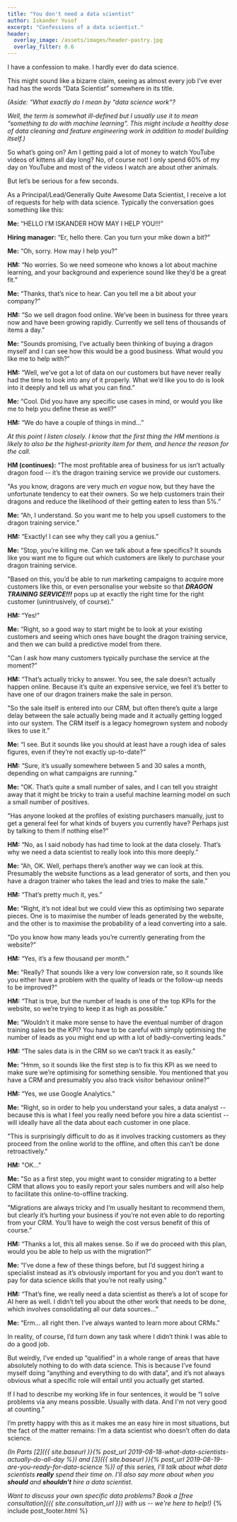 ```yaml
---
title: "You don't need a data scientist"
author: Iskander Yusof
excerpt: "Confessions of a data scientist."
header:
  overlay_image: /assets/images/header-pastry.jpg
  overlay_filter: 0.6
---
```

I have a confession to make. I hardly ever do data science.

This might sound like a bizarre claim, seeing as almost every job I’ve ever had has the words “Data Scientist” somewhere in its title.

_(Aside: “What exactly do I mean by “data science work”?_

_Well, the term is somewhat ill-defined but I usually use it to mean “something to do with machine learning”. This might include a healthy dose of data cleaning and feature engineering work in addition to model building itself.)_

So what’s going on? Am I getting paid a lot of money to watch YouTube videos of kittens all day long? No, of course not! I only spend 60% of my day on YouTube and most of the videos I watch are about other animals.

But let’s be serious for a few seconds.

As a Principal/Lead/Generally Quite Awesome Data Scientist, I receive a lot of requests for help with data science. Typically the conversation goes something like this:

**Me:** “HELLO I’M ISKANDER HOW MAY I HELP YOU!!!”

**Hiring manager:** “Er, hello there. Can you turn your mike down a bit?”

**Me:** “Oh, sorry. How may I help you?”

**HM:** “No worries. So we need someone who knows a lot about machine learning, and your background and experience sound like they’d be a great fit.”

**Me:** “Thanks, that’s nice to hear. Can you tell me a bit about your company?”

**HM:** “So we sell dragon food online. We’ve been in business for three years now and have been growing rapidly. Currently we sell tens of thousands of items a day.”

**Me:** “Sounds promising, I’ve actually been thinking of buying a dragon myself and I can see how this would be a good business. What would you like me to help with?”

**HM:** “Well, we’ve got a lot of data on our customers but have never really had the time to look into any of it properly. What we’d like you to do is look into it deeply and tell us what you can find.”

**Me:** “Cool. Did you have any specific use cases in mind, or would you like me to help you define these as well?”

**HM:** “We do have a couple of things in mind...”

_At this point I listen closely. I know that the first thing the HM mentions is likely to also be the highest-priority item for them, and hence the reason for the call._

**HM (continues):** “The most profitable area of business for us isn’t actually dragon food -- it’s the dragon training service we provide our customers.

"As you know, dragons are very much _en vogue_ now, but they have the unfortunate tendency to eat their owners. So we help customers train their dragons and reduce the likelihood of their getting eaten to less than 5%.”

**Me:** “Ah, I understand. So you want me to help you upsell customers to the dragon training service.”

**HM:** “Exactly! I can see why they call you a genius.”

**Me:** “Stop, you’re killing me. Can we talk about a few specifics? It sounds like you want me to figure out which customers are likely to purchase your dragon training service.

"Based on this, you’d be able to run marketing campaigns to acquire more customers like this, or even personalise your website so that **_DRAGON TRAINING SERVICE!!!_** pops up at exactly the right time for the right customer (unintrusively, of course).”

**HM:** “Yes!”

**Me:** “Right, so a good way to start might be to look at your existing customers and seeing which ones have bought the dragon training service, and then we can build a predictive model from there.

"Can I ask how many customers typically purchase the service at the moment?”

**HM:** “That’s actually tricky to answer. You see, the sale doesn’t actually happen online. Because it’s quite an expensive service, we feel it’s better to have one of our dragon trainers make the sale in person.

"So the sale itself is entered into our CRM, but often there’s quite a large delay between the sale actually being made and it actually getting logged into our system. The CRM itself is a legacy homegrown system and nobody likes to use it.”

**Me:** “I see. But it sounds like you should at least have a rough idea of sales figures, even if they’re not exactly up-to-date?”

**HM:** “Sure, it’s usually somewhere between 5 and 30 sales a month, depending on what campaigns are running.”

**Me:** “OK. That’s quite a small number of sales, and I can tell you straight away that it might be tricky to train a useful machine learning model on such a small number of positives.

"Has anyone looked at the profiles of existing purchasers manually, just to get a general feel for what kinds of buyers you currently have? Perhaps just by talking to them if nothing else?”

**HM:** “No, as I said nobody has had time to look at the data closely. That’s why we need a data scientist to really look into this more deeply.”

**Me:** “Ah, OK. Well, perhaps there’s another way we can look at this. Presumably the website functions as a lead generator of sorts, and then you have a dragon trainer who takes the lead and tries to make the sale.”

**HM:** “That’s pretty much it, yes.”

**Me:** “Right, it’s not ideal but we could view this as optimising two separate pieces. One is to maximise the number of leads generated by the website, and the other is to maximise the probability of a lead converting into a sale.

"Do you know how many leads you’re currently generating from the website?”

**HM:** “Yes, it’s a few thousand per month.”

**Me:** “Really? That sounds like a very low conversion rate, so it sounds like you either have a problem with the quality of leads or the follow-up needs to be improved?”

**HM:** “That is true, but the number of leads is one of the top KPIs for the website, so we’re trying to keep it as high as possible.”

**Me:** “Wouldn’t it make more sense to have the eventual number of dragon training sales be the KPI? You have to be careful with simply optimising the number of leads as you might end up with a lot of badly-converting leads.”

**HM:** “The sales data is in the CRM so we can’t track it as easily.”

**Me:** “Hmm, so it sounds like the first step is to fix this KPI as we need to make sure we’re optimising for something sensible. You mentioned that you have a CRM and presumably you also track visitor behaviour online?”

**HM:** “Yes, we use Google Analytics.”

**Me:** “Right, so in order to help you understand your sales, a data analyst -- because this is what I feel you really need before you hire a data scientist -- will ideally have all the data about each customer in one place.

"This is surprisingly difficult to do as it involves tracking customers as they proceed from the online world to the offline, and often this can’t be done retroactively."

**HM:** "OK..."

**Me:** "So as a first step, you might want to consider migrating to a better CRM that allows you to easily report your sales numbers and will also help to facilitate this online-to-offline tracking.

"Migrations are always tricky and I’m usually hesitant to recommend them, but clearly it’s hurting your business if you’re not even able to do reporting from your CRM. You’ll have to weigh the cost versus benefit of this of course.”

**HM:** “Thanks a lot, this all makes sense. So if we do proceed with this plan, would you be able to help us with the migration?”

**Me:** “I’ve done a few of these things before, but I’d suggest hiring a specialist instead as it’s obviously important for you and you don’t want to pay for data science skills that you’re not really using.”

**HM:** “That’s fine, we really need a data scientist as there’s a lot of scope for AI here as well. I didn’t tell you about the other work that needs to be done, which involves consolidating all our data sources...”

**Me:** “Erm… all right then. I’ve always wanted to learn more about CRMs.”

In reality, of course, I’d turn down any task where I didn’t think I was able to do a good job.

But weirdly, I’ve ended up “qualified” in a whole range of areas that have absolutely nothing to do with data science. This is because I’ve found myself doing “anything and everything to do with data”, and it’s not always obvious what a specific role will entail until you actually get started.

If I had to describe my working life in four sentences, it would be “I solve problems via any means possible. Usually with data. And I'm not very good at counting.”

I’m pretty happy with this as it makes me an easy hire in most situations, but the fact of the matter remains: I’m a data scientist who doesn’t often do data science.

_(In Parts [2]({{ site.baseurl }}{% post_url 2019-08-18-what-data-scientists-actually-do-all-day %}) and [3]({{ site.baseurl }}{% post_url 2019-08-19-are-you-ready-for-data-science %}) of this series, I'll talk about what data scientists **really** spend their time on. I'll also say more about when you **should** and **shouldn't** hire a data scientist._

_Want to discuss your own specific data problems? Book a [free consultation]({{ site.consultation_url }}) with us -- we're here to help!)_
{% include post_footer.html %}